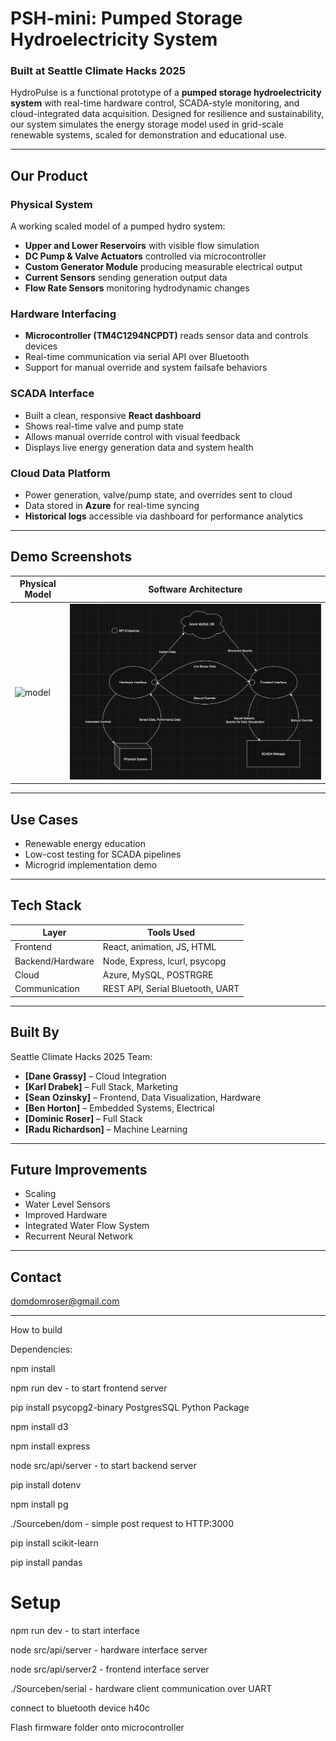 # PSH-mini: Pumped Storage Hydroelectricity System  
### Built at Seattle Climate Hacks 2025

HydroPulse is a functional prototype of a **pumped storage hydroelectricity system** with real-time hardware control, SCADA-style monitoring, and cloud-integrated data acquisition. Designed for resilience and sustainability, our system simulates the energy storage model used in grid-scale renewable systems, scaled for demonstration and educational use.

---

## Our Product

### Physical System
A working scaled model of a pumped hydro system:
- **Upper and Lower Reservoirs** with visible flow simulation
- **DC Pump & Valve Actuators** controlled via microcontroller
- **Custom Generator Module** producing measurable electrical output
- **Current Sensors** sending generation output data
- **Flow Rate Sensors** monitoring hydrodynamic changes

### Hardware Interfacing
- **Microcontroller (TM4C1294NCPDT)** reads sensor data and controls devices
- Real-time communication via serial API over Bluetooth
- Support for manual override and system failsafe behaviors

### SCADA Interface
- Built a clean, responsive **React dashboard**
- Shows real-time valve and pump state
- Allows manual override control with visual feedback
- Displays live energy generation data and system health

### Cloud Data Platform
- Power generation, valve/pump state, and overrides sent to cloud
- Data stored in **Azure** for real-time syncing
- **Historical logs** accessible via dashboard for performance analytics

---

## Demo Screenshots

| Physical Model | Software Architecture |
|----------------|----------|
| ![model](docs/model.jpg) | ![model](docs/software_architecture.png) |

---

## Use Cases
- Renewable energy education
- Low-cost testing for SCADA pipelines
- Microgrid implementation demo

---

## Tech Stack

| Layer            | Tools Used                     |
|------------------|--------------------------------|
| Frontend         | React, animation, JS, HTML     |
| Backend/Hardware | Node, Express, lcurl, psycopg  |
| Cloud            | Azure, MySQL, POSTRGRE         |
| Communication    | REST API, Serial Bluetooth, UART |

---

## Built By

Seattle Climate Hacks 2025 Team:  
- **[Dane Grassy]** – Cloud Integration 
- **[Karl Drabek]** – Full Stack, Marketing 
- **[Sean Ozinsky]** – Frontend, Data Visualization, Hardware
- **[Ben Horton]** – Embedded Systems, Electrical
- **[Dominic Roser]** – Full Stack
- **[Radu Richardson]** – Machine Learning

---

## Future Improvements
- Scaling
- Water Level Sensors
- Improved Hardware
- Integrated Water Flow System
- Recurrent Neural Network

---

## Contact
domdomroser@gmail.com

---


How to build 

Dependencies:

npm install

npm run dev  - to start frontend server

pip install psycopg2-binary PostgresSQL Python Package

npm install d3

npm install express

node src/api/server - to start backend server

pip install dotenv

npm install pg

./Sourceben/dom - simple post request to HTTP:3000

pip install scikit-learn

pip install pandas

# Setup
npm run dev  - to start interface

node src/api/server - hardware interface server

node src/api/server2 - frontend interface server

./Sourceben/serial - hardware client communication over UART

connect to bluetooth device h40c

Flash firmware folder onto microcontroller
